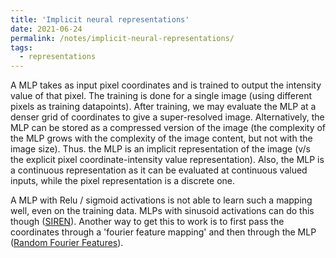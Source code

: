 ```yaml
---
title: 'Implicit neural representations'
date: 2021-06-24
permalink: /notes/implicit-neural-representations/
tags:
  - representations
---
```


A MLP takes as input pixel coordinates and is trained to output the intensity value of that pixel. The training is done for a single image (using different pixels as training datapoints). After training, we may evaluate the MLP at a denser grid of coordinates to give a super-resolved image. Alternatively, the MLP can be stored as a compressed version of the image (the complexity of the MLP grows with the complexity of the image content, but not with the image size). Thus. the MLP is an implicit representation of the image (v/s the explicit pixel coordinate-intensity value representation). Also, the MLP is a continuous representation as it can be evaluated at continuous valued inputs, while the pixel representation is a discrete one.

A MLP with Relu / sigmoid activations is not able to learn such a mapping well, even on the training data. MLPs with sinusoid activations can do this though ([SIREN](https://arxiv.org/pdf/2006.09661.pdf)). Another way to get this to work is to first pass the coordinates through a 'fourier feature mapping' and then through the MLP ([Random Fourier Features](https://arxiv.org/pdf/2006.10739.pdf)).

